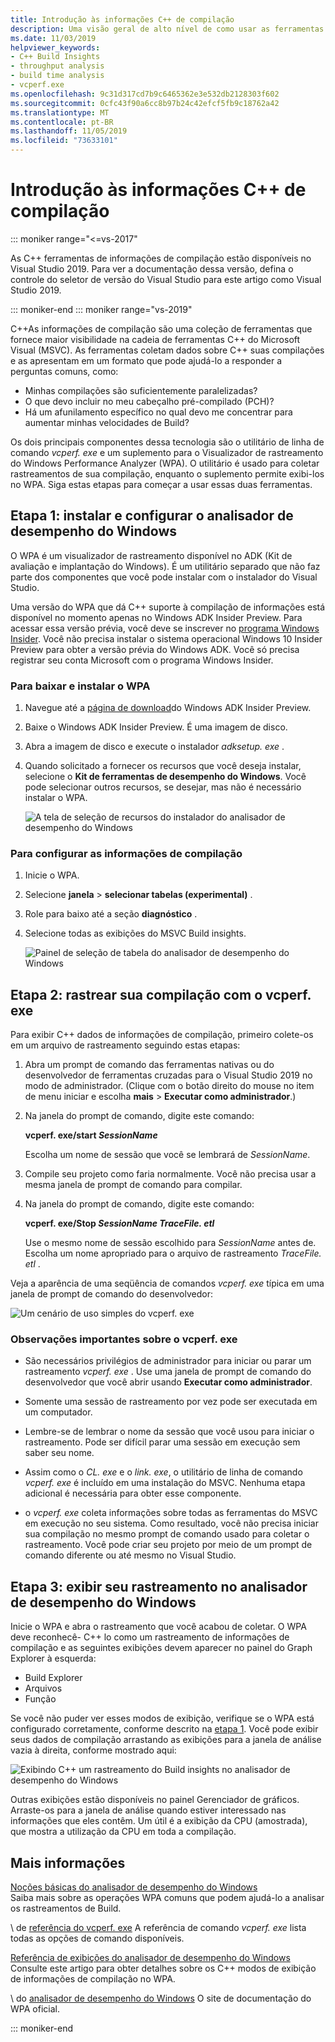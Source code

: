 ```yaml
---
title: Introdução às informações C++ de compilação
description: Uma visão geral de alto nível de como usar as ferramentas de análise de desempenho de tempo de compilação que C++ fazem parte da compilação de informações.
ms.date: 11/03/2019
helpviewer_keywords:
- C++ Build Insights
- throughput analysis
- build time analysis
- vcperf.exe
ms.openlocfilehash: 9c31d317cd7b9c6465362e3e532db2128303f602
ms.sourcegitcommit: 0cfc43f90a6cc8b97b24c42efcf5fb9c18762a42
ms.translationtype: MT
ms.contentlocale: pt-BR
ms.lasthandoff: 11/05/2019
ms.locfileid: "73633101"
---
```

# <a name="get-started-with-c-build-insights"></a>Introdução às informações C++ de compilação

::: moniker range="<=vs-2017"

As C++ ferramentas de informações de compilação estão disponíveis no Visual Studio 2019. Para ver a documentação dessa versão, defina o controle do seletor de versão do Visual Studio para este artigo como Visual Studio 2019.

::: moniker-end
::: moniker range="vs-2019"

C++As informações de compilação são uma coleção de ferramentas que fornece maior visibilidade na cadeia de ferramentas C++ do Microsoft Visual (MSVC). As ferramentas coletam dados sobre C++ suas compilações e as apresentam em um formato que pode ajudá-lo a responder a perguntas comuns, como:

- Minhas compilações são suficientemente paralelizadas?
- O que devo incluir no meu cabeçalho pré-compilado (PCH)?
- Há um afunilamento específico no qual devo me concentrar para aumentar minhas velocidades de Build?

Os dois principais componentes dessa tecnologia são o utilitário de linha de comando *vcperf. exe* e um suplemento para o Visualizador de rastreamento do Windows Performance Analyzer (WPA). O utilitário é usado para coletar rastreamentos de sua compilação, enquanto o suplemento permite exibi-los no WPA. Siga estas etapas para começar a usar essas duas ferramentas.

## <a name="step-1-install-and-configure-windows-performance-analyzer"></a>Etapa 1: instalar e configurar o analisador de desempenho do Windows

O WPA é um visualizador de rastreamento disponível no ADK (Kit de avaliação e implantação do Windows). É um utilitário separado que não faz parte dos componentes que você pode instalar com o instalador do Visual Studio.

Uma versão do WPA que dá C++ suporte à compilação de informações está disponível no momento apenas no Windows ADK Insider Preview. Para acessar essa versão prévia, você deve se inscrever no [programa Windows Insider](https://insider.windows.com). Você não precisa instalar o sistema operacional Windows 10 Insider Preview para obter a versão prévia do Windows ADK. Você só precisa registrar seu conta Microsoft com o programa Windows Insider.

### <a name="to-download-and-install-wpa"></a>Para baixar e instalar o WPA

1. Navegue até a [página de download](https://www.microsoft.com/software-download/windowsinsiderpreviewADK)do Windows ADK Insider Preview.

1. Baixe o Windows ADK Insider Preview. É uma imagem de disco.

1. Abra a imagem de disco e execute o instalador *adksetup. exe* .

1. Quando solicitado a fornecer os recursos que você deseja instalar, selecione o **Kit de ferramentas de desempenho do Windows**. Você pode selecionar outros recursos, se desejar, mas não é necessário instalar o WPA.

   ![A tela de seleção de recursos do instalador do analisador de desempenho do Windows](media/wpa-installation.png)

### <a name="configuration-steps"></a>Para configurar as informações de compilação

1. Inicie o WPA.

1. Selecione **janela** > **selecionar tabelas (experimental)** .

1. Role para baixo até a seção **diagnóstico** .

1. Selecione todas as exibições do MSVC Build insights.

   ![Painel de seleção de tabela do analisador de desempenho do Windows](media/wpa-configuration.png)

## <a name="step-2-trace-your-build-with-vcperfexe"></a>Etapa 2: rastrear sua compilação com o vcperf. exe

Para exibir C++ dados de informações de compilação, primeiro colete-os em um arquivo de rastreamento seguindo estas etapas:

1. Abra um prompt de comando das ferramentas nativas ou do desenvolvedor de ferramentas cruzadas para o Visual Studio 2019 no modo de administrador. (Clique com o botão direito do mouse no item de menu iniciar e escolha **mais** > **Executar como administrador**.)

1. Na janela do prompt de comando, digite este comando:

   **vcperf. exe/start _SessionName_**

   Escolha um nome de sessão que você se lembrará de *SessionName*.

1. Compile seu projeto como faria normalmente. Você não precisa usar a mesma janela de prompt de comando para compilar.

1. Na janela do prompt de comando, digite este comando:

   **vcperf. exe/Stop _SessionName_ _TraceFile. etl_**

   Use o mesmo nome de sessão escolhido para *SessionName* antes de. Escolha um nome apropriado para o arquivo de rastreamento *TraceFile. etl* .

Veja a aparência de uma seqüência de comandos *vcperf. exe* típica em uma janela de prompt de comando do desenvolvedor:

![Um cenário de uso simples do vcperf. exe](media/vcperf-simple-usage.png)

### <a name="important-notes-about-vcperfexe"></a>Observações importantes sobre o vcperf. exe

- São necessários privilégios de administrador para iniciar ou parar um rastreamento *vcperf. exe* . Use uma janela de prompt de comando do desenvolvedor que você abrir usando **Executar como administrador**.

- Somente uma sessão de rastreamento por vez pode ser executada em um computador.

- Lembre-se de lembrar o nome da sessão que você usou para iniciar o rastreamento. Pode ser difícil parar uma sessão em execução sem saber seu nome.

- Assim como o *CL. exe* e o *link. exe*, o utilitário de linha de comando *vcperf. exe* é incluído em uma instalação do MSVC. Nenhuma etapa adicional é necessária para obter esse componente.

- o *vcperf. exe* coleta informações sobre todas as ferramentas do MSVC em execução no seu sistema. Como resultado, você não precisa iniciar sua compilação no mesmo prompt de comando usado para coletar o rastreamento. Você pode criar seu projeto por meio de um prompt de comando diferente ou até mesmo no Visual Studio.

## <a name="step-3-view-your-trace-in-windows-performance-analyzer"></a>Etapa 3: exibir seu rastreamento no analisador de desempenho do Windows

Inicie o WPA e abra o rastreamento que você acabou de coletar. O WPA deve reconhecê- C++ lo como um rastreamento de informações de compilação e as seguintes exibições devem aparecer no painel do Graph Explorer à esquerda:

- Build Explorer
- Arquivos
- Função

Se você não puder ver esses modos de exibição, verifique se o WPA está configurado corretamente, conforme descrito na [etapa 1](#configuration-steps). Você pode exibir seus dados de compilação arrastando as exibições para a janela de análise vazia à direita, conforme mostrado aqui:

![Exibindo C++ um rastreamento do Build insights no analisador de desempenho do Windows](media/wpa-viewing-trace.gif)

Outras exibições estão disponíveis no painel Gerenciador de gráficos. Arraste-os para a janela de análise quando estiver interessado nas informações que eles contêm. Um útil é a exibição da CPU (amostrada), que mostra a utilização da CPU em toda a compilação.

## <a name="more-information"></a>Mais informações

[Noções básicas do analisador de desempenho do Windows](wpa-basics.md)\
Saiba mais sobre as operações WPA comuns que podem ajudá-lo a analisar os rastreamentos de Build.

\ de [referência do vcperf. exe](vcperf-reference.md)
A referência de comando *vcperf. exe* lista todas as opções de comando disponíveis.

[Referência de exibições do analisador de desempenho do Windows](wpa-views-reference.md)\
Consulte este artigo para obter detalhes sobre os C++ modos de exibição de informações de compilação no WPA.

\ do [analisador de desempenho do Windows](/windows-hardware/test/wpt/windows-performance-analyzer)
O site de documentação do WPA oficial.

::: moniker-end
